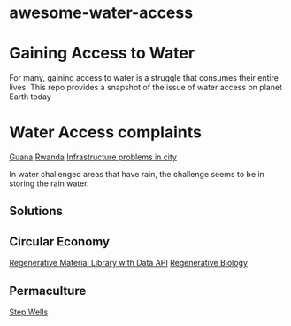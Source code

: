 # awesome-water-access

# Gaining Access to Water 
For many, gaining access to water is a struggle that consumes their entire lives.
This repo provides a snapshot of the issue of water access on planet Earth today


# Water Access complaints
[Guana](https://www.youtube.com/watch?v=isJNqosfX6w)
[Rwanda](https://www.youtube.com/watch?v=isJNqosfX6w)
[Infrastructure problems in city](https://www.youtube.com/watch?v=zpGJ9eW-G3w)

In water challenged areas that have rain, the challenge seems to be in storing the rain water.

## Solutions

## Circular Economy
[Regenerative Material Library with Data API](https://materiom.org/)
[Regenerative Biology](https://www.ginkgobioworks.com/)

## Permaculture
[Step Wells](https://www.bbc.com/future/article/20211012-the-ancient-stepwells-helping-to-curb-indias-water-crisis)
